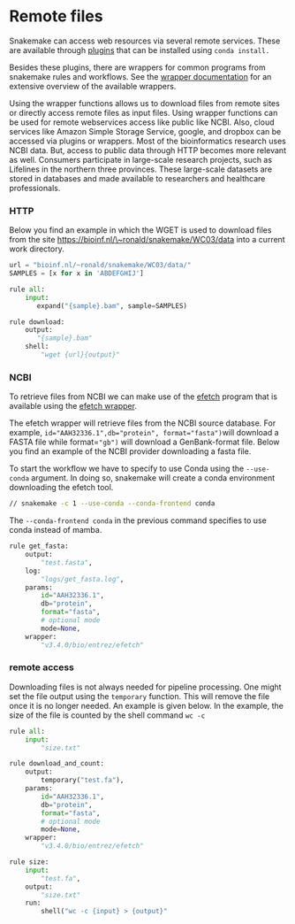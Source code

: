 # Remote files

Snakemake can access web resources via several remote services. These are available through [plugins](https://snakemake.github.io/snakemake-plugin-catalog/) that can be installed using `conda install.`

Besides these plugins, there are wrappers for common programs from snakemake rules and workflows. See the [wrapper documentation](https://snakemake-wrappers.readthedocs.io/en/stable/) for an extensive overview of the available wrappers.&#x20;

Using the wrapper functions allows us to download files from remote sites or directly access remote files as input files. Using wrapper functions can be used for remote webservices access like public like NCBI. Also, cloud services like Amazon Simple Storage Service, google, and dropbox can be accessed via plugins or wrappers. Most of the bioinformatics research uses NCBI data. But, access to public data through HTTP becomes more relevant as well. Consumers participate in large-scale research projects, such as Lifelines in the northern three provinces. These large-scale datasets are stored in databases and made available to researchers and healthcare professionals.&#x20;



### HTTP

Below you find an example in which the WGET is used to download files from the site https://bioinf.nl/\~ronald/snakemake/WC03/data into a current work directory.

```python
url = "bioinf.nl/~ronald/snakemake/WC03/data/"
SAMPLES = [x for x in 'ABDEFGHIJ']

rule all:
    input:
       expand("{sample}.bam", sample=SAMPLES)

rule download:
    output:
       "{sample}.bam"
    shell:
        "wget {url}{output}"
```

### NCBI

To retrieve files from NCBI we can make use of the [efetch](https://www.ncbi.nlm.nih.gov/books/NBK179288/) program that is available using the [efetch wrapper](https://snakemake-wrappers.readthedocs.io/en/stable/wrappers/entrez/efetch.html).

The efetch wrapper will retrieve files from the NCBI source database. For example, `id="AAH32336.1",db="protein", format="fasta")`will download a FASTA file while format=`"gb")` will download a GenBank-format file. Below you find an example of the NCBI provider downloading a fasta file.

To start the workflow we have to specify to use Conda using the `--use-conda` argument. In doing so, snakemake will create a conda environment downloading the efetch tool.&#x20;

```bash
// snakemake -c 1 --use-conda --conda-frontend conda
```

The `--conda-frontend conda` in the previous command specifies to use conda instead of mamba.

```python
rule get_fasta:
    output:
        "test.fasta",
    log:
        "logs/get_fasta.log",
    params:
        id="AAH32336.1",
        db="protein",
        format="fasta",
        # optional mode
        mode=None,
    wrapper:
        "v3.4.0/bio/entrez/efetch"
```

### remote access

Downloading files is not always needed for pipeline processing. One might set the file output using the `temporary` function. This will remove the file once it is no longer needed. An example is given below. In the example, the size of the file is counted by the shell command `wc -c`

```python
rule all:
    input:
        "size.txt"

rule download_and_count:
    output:
        temporary("test.fa"),
    params:
        id="AAH32336.1",
        db="protein",
        format="fasta",
        # optional mode
        mode=None,
    wrapper:
        "v3.4.0/bio/entrez/efetch"

rule size:
    input:
        "test.fa",
    output:
        "size.txt"
    run:
        shell("wc -c {input} > {output}"
```
